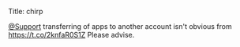 Title: chirp

<a href="http://twitter.com/Support">@Support</a> transferring of apps to another account isn't obvious from <a href="https://t.co/2knfaR0S1Z">https://t.co/2knfaR0S1Z</a> Please advise.

